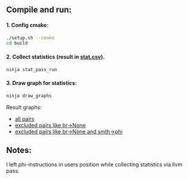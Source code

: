 ## Compile and run:

#### 1. Config cmake:
```bash
./setup.sh --cmake
cd build
```

#### 2. Collect statistics (result in [stat.csv](./artefacts/stat.csv)).
```bash
ninja stat_pass_run
```

#### 3. Draw graph for statistics:
```bash
ninja draw_graphs
```

Result graphs:
- [all pairs](./artefacts/statistics_all.png)
- [excluded pairs like br->None](./artefacts/statistics_no_nan.png)
- [excluded pairs like br->None and smth->phi](./artefacts/statistics_no_nan_no_phi.png)


## Notes:
I left phi-instructions in users position while collecting statistics via llvm pass.
